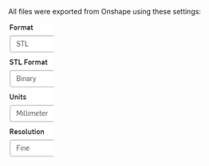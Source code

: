 All files were exported from Onshape using these settings:

![Format: STL, STL Format: Binary, Units: Millimeter, Resolution: Fine.](https://github.com/hheisig51/AsymmetricalHappiness/blob/cd62b6a0bfee391d797b1018a8462385ba9de098/CAD/Settings.png?raw=true)